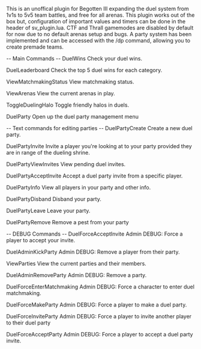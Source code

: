 This is an unoffical plugin for Begotten III expanding the duel system from 1v1s to 5v5 team battles, and free for all arenas. This plugin works out of the box but, configuration of important values and timers can be done in the header of sv_plugin.lua. CTF and Thrall gamemodes are disabled by default for now due to no default arenas setup and bugs.
A party system has been implemented and can be accessed with the /dp command, allowing you to create premade teams.

-- Main Commands -- 
DuelWins 
Check your duel wins. 

DuelLeaderboard 
Check the top 5 duel wins for each category. 

ViewMatchmakingStatus 
View matchmaking status. 

ViewArenas 
View the current arenas in play. 

ToggleDuelingHalo 
Toggle friendly halos in duels. 

DuelParty 
Open up the duel party management menu 

-- Text commands for editing parties -- 
DuelPartyCreate 
Create a new duel party. 

DuelPartyInvite 
Invite a player you're looking at to your party provided they are in range of the dueling shrine. 

DuelPartyViewInvites 
View pending duel invites. 

DuelPartyAcceptInvite <InviterName> 
Accept a duel party invite from a specific player. 

DuelPartyInfo 
View all players in your party and other info. 

DuelPartyDisband 
Disband your party. 

DuelPartyLeave 
Leave your party. 

DuelPartyRemove 
Remove a pest from your party 

-- DEBUG Commands -- 
DuelForceAcceptInvite <string TargetName> 
Admin DEBUG: Force a player to accept your invite. 

DuelAdminKickParty <string TargetName> 
Admin DEBUG: Remove a player from their party. 

ViewParties 
View the current parties and their members. 

DuelAdminRemoveParty <string TargetPartyID> 
Admin DEBUG: Remove a party. 

DuelForceEnterMatchmaking <string Name> <duelType> 
Admin DEBUG: Force a character to enter duel matchmaking.

DuelForceMakeParty <string TargetName> 
Admin DEBUG: Force a player to make a duel party. 

DuelForceInviteParty <string InviterName> <string InviteeName> 
Admin DEBUG: Force a player to invite another player to their duel party 

DuelForceAcceptParty <string InviterName> <string InviteeName> 
Admin DEBUG: Force a player to accept a duel party invite.

